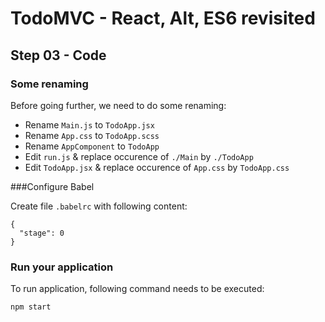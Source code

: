 
# TodoMVC - React, Alt, ES6 revisited


## Step 03 - Code

### Some renaming

Before going further, we need to do some renaming:

- Rename `Main.js` to `TodoApp.jsx`
- Rename `App.css` to `TodoApp.scss`
- Rename `AppComponent` to `TodoApp`
- Edit `run.js` & replace occurence of `./Main` by `./TodoApp`
- Edit `TodoApp.jsx` & replace occurence of `App.css` by `TodoApp.css`

###Configure Babel

Create file `.babelrc` with following content: 

``` 
{
  "stage": 0
}
```

### Run your application

To run application, following command needs to be executed:

```
npm start
```

